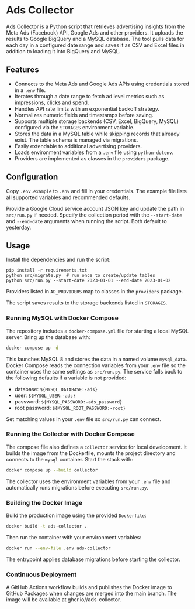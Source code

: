 # Ads Collector

Ads Collector is a Python script that retrieves advertising insights from the Meta Ads (Facebook) API, Google Ads and other providers. It uploads the results to Google BigQuery and a MySQL database. The tool pulls data for each day in a configured date range and saves it as CSV and Excel files in addition to loading it into BigQuery and MySQL.

## Features
- Connects to the Meta Ads and Google Ads APIs using credentials stored in a `.env` file.
- Iterates through a date range to fetch ad level metrics such as impressions, clicks and spend.
- Handles API rate limits with an exponential backoff strategy.
- Normalizes numeric fields and timestamps before saving.
- Supports multiple storage backends (CSV, Excel, BigQuery, MySQL) configured via the `STORAGES` environment variable.
- Stores the data in a MySQL table while skipping records that already exist. The table schema is managed via migrations.
- Easily extendable to additional advertising providers.
- Loads environment variables from a `.env` file using `python-dotenv`.
- Providers are implemented as classes in the `providers` package.

## Configuration
Copy `.env.example` to `.env` and fill in your credentials. The example file lists
all supported variables and recommended defaults.

Provide a Google Cloud service account JSON key and update the path in
`src/run.py` if needed. Specify the collection period with the `--start-date`
and `--end-date` arguments when running the script. Both default to yesterday.

## Usage
Install the dependencies and run the script:

```
pip install -r requirements.txt
python src/migrate.py  # run once to create/update tables
python src/run.py --start-date 2023-01-01 --end-date 2023-01-02
```

Providers listed in `AD_PROVIDERS` map to classes in the `providers` package.

The script saves results to the storage backends listed in `STORAGES`.

### Running MySQL with Docker Compose

The repository includes a `docker-compose.yml` file for starting a local MySQL
server. Bring up the database with:

```bash
docker compose up -d
```

This launches MySQL 8 and stores the data in a named volume `mysql_data`.
Docker Compose reads the connection variables from your `.env` file so the
container uses the same settings as `src/run.py`. The service falls back to the
following defaults if a variable is not provided:

- database: `${MYSQL_DATABASE:-ads}`
- user: `${MYSQL_USER:-ads}`
- password: `${MYSQL_PASSWORD:-ads_password}`
- root password: `${MYSQL_ROOT_PASSWORD:-root}`

Set matching values in your `.env` file so `src/run.py` can connect.

### Running the Collector with Docker Compose

The compose file also defines a `collector` service for local development.
It builds the image from the Dockerfile, mounts the project directory and
connects to the `mysql` container. Start the stack with:

```bash
docker compose up --build collector
```

The collector uses the environment variables from your `.env` file and
automatically runs migrations before executing `src/run.py`.

### Building the Docker Image

Build the production image using the provided `Dockerfile`:

```bash
docker build -t ads-collector .
```

Then run the container with your environment variables:

```bash
docker run --env-file .env ads-collector
```

The entrypoint applies database migrations before starting the collector.

### Continuous Deployment

A GitHub Actions workflow builds and publishes the Docker image to GitHub Packages when changes are merged into the main branch. The image will be available at ghcr.io/<owner>/ads-collector.
